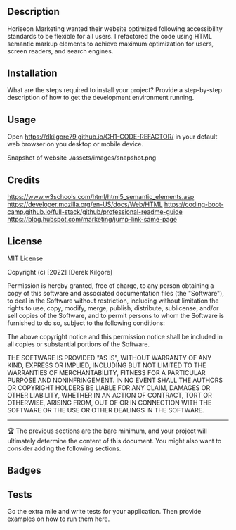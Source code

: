 # <Horiseon Code refactor>

## Description

Horiseon Marketing wanted their website optimized following accessibility standards to be flexible for all users. I refactored the code using HTML semantic markup elements to achieve maximum optimization for users, screen readers, and search engines.



## Installation

What are the steps required to install your project? Provide a step-by-step description of how to get the development environment running.

## Usage

Open https://dkilgore79.github.io/CH1-CODE-REFACTOR/ in your default web browser on you desktop or mobile device.

Snapshot of website
    ./assets/images/snapshot.png


## Credits


https://www.w3schools.com/html/html5_semantic_elements.asp
https://developer.mozilla.org/en-US/docs/Web/HTML
https://coding-boot-camp.github.io/full-stack/github/professional-readme-guide
https://blog.hubspot.com/marketing/jump-link-same-page

## License

MIT License

Copyright (c) [2022] [Derek Kilgore]

Permission is hereby granted, free of charge, to any person obtaining a copy
of this software and associated documentation files (the "Software"), to deal
in the Software without restriction, including without limitation the rights
to use, copy, modify, merge, publish, distribute, sublicense, and/or sell
copies of the Software, and to permit persons to whom the Software is
furnished to do so, subject to the following conditions:

The above copyright notice and this permission notice shall be included in all
copies or substantial portions of the Software.

THE SOFTWARE IS PROVIDED "AS IS", WITHOUT WARRANTY OF ANY KIND, EXPRESS OR
IMPLIED, INCLUDING BUT NOT LIMITED TO THE WARRANTIES OF MERCHANTABILITY,
FITNESS FOR A PARTICULAR PURPOSE AND NONINFRINGEMENT. IN NO EVENT SHALL THE
AUTHORS OR COPYRIGHT HOLDERS BE LIABLE FOR ANY CLAIM, DAMAGES OR OTHER
LIABILITY, WHETHER IN AN ACTION OF CONTRACT, TORT OR OTHERWISE, ARISING FROM,
OUT OF OR IN CONNECTION WITH THE SOFTWARE OR THE USE OR OTHER DEALINGS IN THE
SOFTWARE.

---

🏆 The previous sections are the bare minimum, and your project will ultimately determine the content of this document. You might also want to consider adding the following sections.

## Badges

## Tests

Go the extra mile and write tests for your application. Then provide examples on how to run them here.
